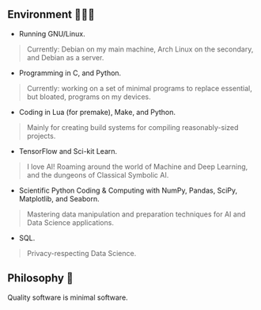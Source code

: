## Environment 👨🏻‍💻

- Running GNU/Linux.
> Currently: Debian on my main machine, Arch Linux on the secondary, and Debian as a server.

- Programming in C, and Python.
> Currently: working on a set of minimal programs to replace essential, but bloated, programs on my devices.

- Coding in Lua (for premake), Make, and Python.
> Mainly for creating build systems for compiling reasonably-sized projects.

- TensorFlow and Sci-kit Learn.
> I love AI! Roaming around the world of Machine and Deep Learning, and the dungeons of Classical Symbolic AI.

- Scientific Python Coding & Computing with NumPy, Pandas, SciPy, Matplotlib, and Seaborn.
> Mastering data manipulation and preparation techniques for AI and Data Science applications.

- SQL.
> Privacy-respecting Data Science.

## Philosophy 📓
Quality software is minimal software.


<!--
**alrshdn/alrshdn** is a ✨ _special_ ✨ repository because its `README.md` (this file) appears on your GitHub profile.

Here are some ideas to get you started:

- 🔭 I’m currently working on ...
- 🌱 I’m currently learning ...
- 👯 I’m looking to collaborate on ...
- 🤔 I’m looking for help with ...
- 💬 Ask me about ...
- 📫 How to reach me: ...
- 😄 Pronouns: ...
- ⚡ Fun fact: ...
-->
